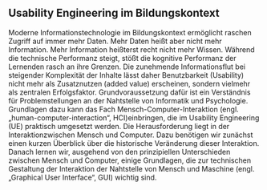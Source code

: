 <!-- filename: 00_Human-Computer-Interaction.md -->
<!-- title: Human-Computer-Interaction -->

<!-- tags: #usability,#einfuehrung,#informatik -->
<!-- authors: Andreas Holzinger -->

## Usability Engineering im Bildungskontext

Moderne Informationstechnologie im Bildungskontext ermöglicht raschen Zugriff auf immer mehr Daten. Mehr Daten heißt aber nicht mehr Information. Mehr Information heißterst recht nicht mehr Wissen. Während die technische Performanz steigt, stößt die kognitive Performanz der Lernenden rasch an ihre Grenzen. Die zunehmende Informationsflut bei steigender Komplexität der Inhalte lässt daher Benutzbarkeit (Usability) nicht mehr als Zusatznutzen (added value) erscheinen, sondern vielmehr als zentralen Erfolgsfaktor. Grundvoraussetzung dafür ist ein Verständnis für Problemstellungen an der Nahtstelle von Informatik und Psychologie. Grundlagen dazu kann das Fach Mensch-Computer-Interaktion (engl. „human-computer-interaction“, HCI)einbringen, die im Usability Engineering (UE) praktisch umgesetzt werden. Die Herausforderung liegt in der Interaktionzwischen Mensch und Computer. Dazu benötigen wir zunächst einen kurzen Überblick über die historische Veränderung dieser Interaktion. Danach lernen wir, ausgehend von den prinzipiellen Unterschieden zwischen Mensch und Computer, einige Grundlagen, die zur technischen Gestaltung der Interaktion der Nahtstelle von Mensch und Maschine (engl. „Graphical User Interface“, GUI) wichtig sind.

